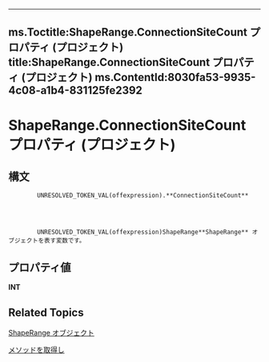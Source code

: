
---
ms.Toctitle:ShapeRange.ConnectionSiteCount プロパティ (プロジェクト)
title:ShapeRange.ConnectionSiteCount プロパティ (プロジェクト)
ms.ContentId:8030fa53-9935-4c08-a1b4-831125fe2392
---
# ShapeRange.ConnectionSiteCount プロパティ (プロジェクト)





## 構文

            UNRESOLVED_TOKEN_VAL(offexpression).**ConnectionSiteCount**




            UNRESOLVED_TOKEN_VAL(offexpression)ShapeRange**ShapeRange** オブジェクトを表す変数です。



## プロパティ値
**INT**



## Related Topics

[ShapeRange オブジェクト](315031aa-4b8c-424b-26e7-ce15897beb05.md)

[メソッドを取得し](bfd75cf3-f70b-8d19-bf28-94e2f4b227dd.md)




